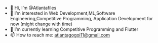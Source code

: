 - 👋 Hi, I’m @Atlantafiles
- 👀 I’m interested in Web Development,ML,Software Engineering,Competitive Programming, Application Development for now (might change with time)
- 🌱 I’m currently learning Competitive Programming and Flutter
- 📫 How to reach me: atlantagogoi11@gmail.com

<!---
Atlantafiles/Atlantafiles is a ✨ special ✨ repository because its `README.md` (this file) appears on your GitHub profile.
You can click the Preview link to take a look at your changes.
--->

